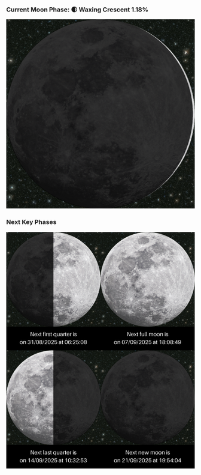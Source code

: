 ### Current Moon Phase: 🌒 Waxing Crescent 1.18%
![Moon Phase](moonphase.png)
### Next Key Phases
![Gallery](gallery.png)